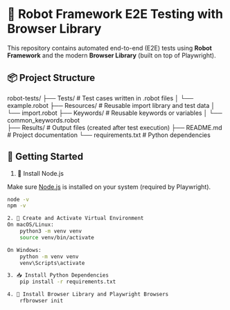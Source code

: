# 🤖 Robot Framework E2E Testing with Browser Library

This repository contains automated end-to-end (E2E) tests using **Robot Framework** and the modern **Browser Library** (built on top of Playwright).

## 📦 Project Structure

robot-tests/
├── Tests/                # Test cases written in .robot files
│   └── example.robot
├── Resources/            # Reusable import library and test data
│   └── import.robot
├── Keywords/             # Reusable keywords or variables
│   └── common_keywords.robot  
├── Results/              # Output files (created after test execution)
├── README.md             # Project documentation
└── requirements.txt      # Python dependencies

## 🚀 Getting Started

1. 🧩 Install Node.js

Make sure [Node.js](https://nodejs.org/) is installed on your system (required by Playwright).

```bash
node -v
npm -v

2. 🐍 Create and Activate Virtual Environment
On macOS/Linux:
    python3 -m venv venv
    source venv/bin/activate

On Windows:
    python -m venv venv
    venv\Scripts\activate

3. 📥 Install Python Dependencies
    pip install -r requirements.txt

4. 🧱 Install Browser Library and Playwright Browsers
    rfbrowser init